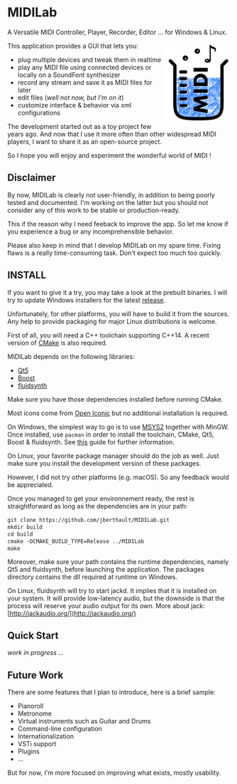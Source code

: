# MIDILab

A Versatile MIDI Controller, Player, Recorder, Editor ... for Windows &amp; Linux.

<img align="right" width="150" src="https://github.com/jberthault/MIDILab/blob/master/src/data/logo.png">

This application provides a GUI that lets you:
- plug multiple devices and tweak them in realtime
- play any MIDI file using connected devices or locally on a SoundFont synthesizer
- record any stream and save it as MIDI files for later
- edit files (*well not now, but I'm on it*)
- customize interface &amp; behavior via xml configurations

The development started out as a toy project few years ago.
And now that I use it more often than other widespread MIDI players, I want to share it as an open-source project.

So I hope you will enjoy and experiment the wonderful world of MIDI !

## Disclaimer

By now, MIDILab is clearly not user-friendly, in addition to being poorly tested and documented.
I'm working on the latter but you should not consider any of this work to be stable or production-ready.

This if the reason why I need feeback to improve the app.
So let me know if you experience a bug or any incomprehensible behavior.

Please also keep in mind that I develop MIDILab on my spare time.
Fixing flaws is a really time-consuming task.
Don't expect too much too quickly.

## INSTALL

If you want to give it a try, you may take a look at the prebuilt binaries.
I will try to update Windows installers for the latest [release](https://github.com/jberthault/MIDILab/releases/).

Unfortunately, for other platforms, you will have to build it from the sources.
Any help to provide packaging for major Linux distributions is welcome.

First of all, you will need a C++ toolchain supporting C++14.
A recent version of [CMake](https://cmake.org/) is also required.

MIDILab depends on the following libraries:
- [Qt5](http://doc.qt.io/qt-5/index.html)
- [Boost](http://www.boost.org/)
- [fluidsynth](https://github.com/FluidSynth/fluidsynth)

Make sure you have those dependencies installed before running CMake.

Most icons come from [Open Iconic](https://github.com/iconic/open-iconic) but no additional installation is required.

On Windows, the simplest way to go is to use [MSYS2](http://www.msys2.org/) together with MinGW.
Once installed, use `pacman` in order to install the toolchain, CMake, Qt5, Boost &amp; fluidsynth.
See [this](https://github.com/orlp/dev-on-windows/wiki/Installing-GCC--&-MSYS2) guide for further information.

On Linux, your favorite package manager should do the job as well.
Just make sure you install the development version of these packages.

However, I did not try other platforms (e.g. macOS).
So any feedback would be appreciated.

Once you managed to get your environnement ready, the rest is straightforward as long as the dependencies are in your path:
```
git clone https://github.com/jberthault/MIDILab.git
mkdir build
cd build
cmake -DCMAKE_BUILD_TYPE=Release ../MIDILab
make
```

Moreover, make sure your path contains the runtime dependencies, namely Qt5 and fluidsynth, before launching the application.
The packages directory contains the dll required at runtime on Windows.

On Linux, fluidsynth will try to start jackd. It implies that it is installed on your system.
It will provide low-latency audio, but the downside is that the process will reserve your audio output for its own.
More about jack: [http://jackaudio.org/](http://jackaudio.org/)

## Quick Start

*work in progress ...*

## Future Work

There are some features that I plan to introduce, here is a brief sample:
- Pianoroll
- Metronome
- Virtual instruments such as Guitar and Drums
- Command-line configuration
- Internationalization
- VSTi support
- Plugins
- ...

But for now, I'm more focused on improving what exists, mostly usability.
